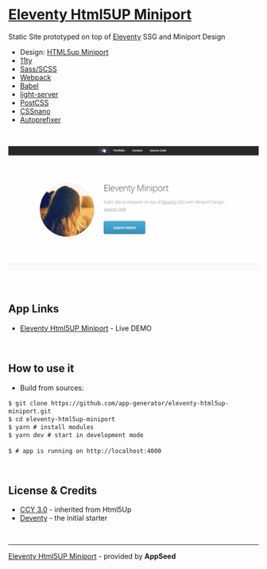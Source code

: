 ﻿# [Eleventy Html5UP Miniport](https://eleventy-html5up-miniport.appseed.us)

Static Site prototyped on top of [Eleventy](https://www.11ty.io/) SSG and Miniport Design  


- Design: [HTML5up Miniport](https://html5up.net/miniport)
- [11ty](https://www.11ty.io/)
- [Sass/SCSS](https://github.com/sass/node-sass)
- [Webpack](https://webpack.js.org/)
- [Babel](https://babeljs.io/)
- [light-server](https://github.com/txchen/light-server)
- [PostCSS](https://postcss.org/)
- [CSSnano](https://cssnano.co/)
- [Autoprefixer](https://github.com/postcss/autoprefixer)

<br />

![Eleventy Html5UP Miniport - Gif animated intro.](https://github.com/app-generator/static/blob/master/products/eleventy-html5up-miniport-intro.gif?raw=true)

<br />

## App Links

- [Eleventy Html5UP Miniport](https://eleventy-html5up-miniport.appseed.us) - Live DEMO

<br />

## How to use it

- Build from sources:

```
$ git clone https://github.com/app-generator/eleventy-html5up-miniport.git
$ cd eleventy-html5up-miniport
$ yarn # install modules 
$ yarn dev # start in development mode

$ # app is running on http://localhost:4000
```

<br />

## License & Credits

- [CCY 3.0](https://html5up.net/license) - inherited from Html5Up
- [Deventy](https://github.com/ianrose/deventy) - the initial starter 

<br />

---
[Eleventy Html5UP Miniport](https://eleventy-html5up-miniport.appseed.us) - provided by **AppSeed**
